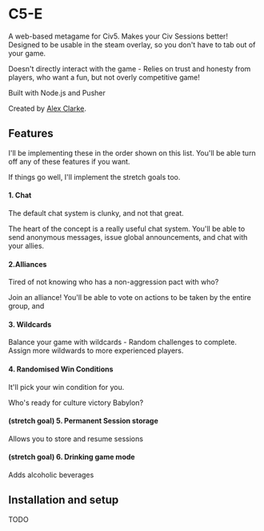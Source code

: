 # C5-E
A web-based metagame for Civ5. Makes your Civ Sessions better! 
Designed to be usable in the steam overlay, so you don't have to tab out of your game.


Doesn't directly interact with the game - Relies on trust and honesty from players, who want a fun, but not overly competitive game!

Built with Node.js and Pusher

Created by [Alex Clarke](https://twitter.com/AlexCDev).


## Features

I'll be implementing these in the order shown on this list.
You'll be able turn off any of these features if you want.

If things go well, I'll implement the stretch goals too.



 
#### 1. Chat
The default chat system is clunky, and not that great.

The heart of the concept is a really useful chat system. 
You'll be able to send anonymous messages, issue global announcements, and chat with your allies.


#### 2.Alliances
Tired of not knowing who has a non-aggression pact with who?

Join an alliance! You'll be able to vote on actions to be taken by the entire group, and


#### 3. Wildcards
Balance your game with wildcards - Random challenges to complete.
Assign more wildwards to more experienced players.

#### 4. Randomised Win Conditions
It'll pick your win condition for you.

Who's ready for culture victory Babylon?

#### (stretch goal) 5. Permanent Session storage

Allows you to store and resume sessions

#### (stretch goal) 6. Drinking game mode
Adds alcoholic beverages

## Installation and setup

TODO